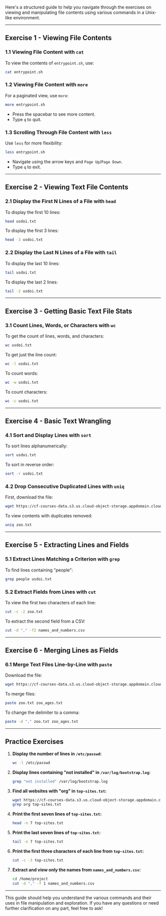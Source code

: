 Here's a structured guide to help you navigate through the exercises on viewing and manipulating file contents using various commands in a Unix-like environment.

---

## Exercise 1 - Viewing File Contents

### 1.1 Viewing File Content with `cat`

To view the contents of `entrypoint.sh`, use:

```bash
cat entrypoint.sh
```

### 1.2 Viewing File Content with `more`

For a paginated view, use `more`:

```bash
more entrypoint.sh
```
- Press the spacebar to see more content.
- Type `q` to quit.

### 1.3 Scrolling Through File Content with `less`

Use `less` for more flexibility:

```bash
less entrypoint.sh
```
- Navigate using the arrow keys and `Page Up`/`Page Down`.
- Type `q` to exit.

---

## Exercise 2 - Viewing Text File Contents

### 2.1 Display the First N Lines of a File with `head`

To display the first 10 lines:

```bash
head usdoi.txt
```

To display the first 3 lines:

```bash
head -3 usdoi.txt
```

### 2.2 Display the Last N Lines of a File with `tail`

To display the last 10 lines:

```bash
tail usdoi.txt
```

To display the last 2 lines:

```bash
tail -2 usdoi.txt
```

---

## Exercise 3 - Getting Basic Text File Stats

### 3.1 Count Lines, Words, or Characters with `wc`

To get the count of lines, words, and characters:

```bash
wc usdoi.txt
```

To get just the line count:

```bash
wc -l usdoi.txt
```

To count words:

```bash
wc -w usdoi.txt
```

To count characters:

```bash
wc -c usdoi.txt
```

---

## Exercise 4 - Basic Text Wrangling

### 4.1 Sort and Display Lines with `sort`

To sort lines alphanumerically:

```bash
sort usdoi.txt
```

To sort in reverse order:

```bash
sort -r usdoi.txt
```

### 4.2 Drop Consecutive Duplicated Lines with `uniq`

First, download the file:

```bash
wget https://cf-courses-data.s3.us.cloud-object-storage.appdomain.cloud/IBM-LX0117EN-SkillsNetwork/labs/module%201/zoo.txt
```

To view contents with duplicates removed:

```bash
uniq zoo.txt
```

---

## Exercise 5 - Extracting Lines and Fields

### 5.1 Extract Lines Matching a Criterion with `grep`

To find lines containing "people":

```bash
grep people usdoi.txt
```

### 5.2 Extract Fields from Lines with `cut`

To view the first two characters of each line:

```bash
cut -c -2 zoo.txt
```

To extract the second field from a CSV:

```bash
cut -d "," -f2 names_and_numbers.csv
```

---

## Exercise 6 - Merging Lines as Fields

### 6.1 Merge Text Files Line-by-Line with `paste`

Download the file:

```bash
wget https://cf-courses-data.s3.us.cloud-object-storage.appdomain.cloud/IBM-LX0117EN-SkillsNetwork/labs/module%201/zoo_ages.txt
```

To merge files:

```bash
paste zoo.txt zoo_ages.txt
```

To change the delimiter to a comma:

```bash
paste -d "," zoo.txt zoo_ages.txt
```

---

## Practice Exercises

1. **Display the number of lines in `/etc/passwd`:**
   ```bash
   wc -l /etc/passwd
   ```

2. **Display lines containing "not installed" in `/var/log/bootstrap.log`:**
   ```bash
   grep "not installed" /var/log/bootstrap.log
   ```

3. **Find all websites with "org" in `top-sites.txt`:**
   ```bash
   wget https://cf-courses-data.s3.us.cloud-object-storage.appdomain.cloud/IBM-DB0250EN-SkillsNetwork/labs/Bash%20Scripting/top-sites.txt
   grep org top-sites.txt
   ```

4. **Print the first seven lines of `top-sites.txt`:**
   ```bash
   head -n 7 top-sites.txt
   ```

5. **Print the last seven lines of `top-sites.txt`:**
   ```bash
   tail -n 7 top-sites.txt
   ```

6. **Print the first three characters of each line from `top-sites.txt`:**
   ```bash
   cut -c -3 top-sites.txt
   ```

7. **Extract and view only the names from `names_and_numbers.csv`:**
   ```bash
   cd /home/project
   cut -d "," -f 1 names_and_numbers.csv
   ```

---

This guide should help you understand the various commands and their uses in file manipulation and exploration. If you have any questions or need further clarification on any part, feel free to ask!
